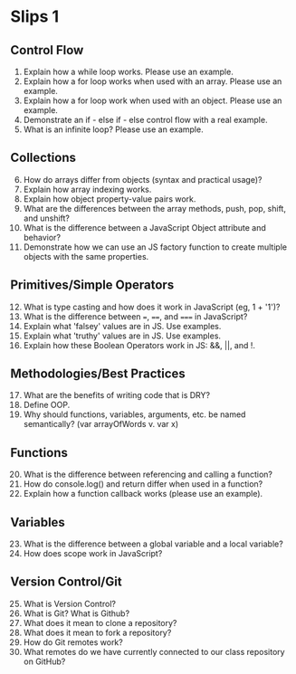 # Slips 1

## Control Flow

1. Explain how a while loop works. Please use an example.
2. Explain how a for loop works when used with an array. Please use an example.
3. Explain how a for loop work when used with an object.  Please use an example.  
4. Demonstrate an if - else if - else control flow with a real example.
5. What is an infinite loop?  Please use an example.

## Collections

6. How do arrays differ from objects (syntax and practical usage)?
7. Explain how array indexing works.
8. Explain how object property-value pairs work.
9. What are the differences between the array methods, push, pop, shift, and unshift?
10. What is the difference between a JavaScript Object attribute and behavior?
11. Demonstrate how we can use an JS factory function to create multiple objects with the same properties.  


## Primitives/Simple Operators

12. What is type casting and how does it work in JavaScript (eg, 1 + '1')?
13. What is the difference between `=`, `==`, and `===` in JavaScript?
14. Explain what 'falsey' values are in JS. Use examples.
15. Explain what 'truthy' values are in JS. Use examples.
16. Explain how these Boolean Operators work in JS:
&&, ||, and !.

## Methodologies/Best Practices

17. What are the benefits of writing code that is DRY?
18. Define OOP.
19. Why should functions, variables, arguments, etc. be named semantically? (var arrayOfWords v. var x)

## Functions

20. What is the difference between referencing and calling a function?
21. How do console.log() and return differ when used in a function?
22. Explain how a function callback works (please use an example).


## Variables

23. What is the difference between a global variable and a local variable?
24. How does scope work in JavaScript?

## Version Control/Git

25. What is Version Control?
26. What is Git? What is Github?
27. What does it mean to clone a repository?
28. What does it mean to fork a repository?
29. How do Git remotes work?  
30. What remotes do we have currently connected to our class repository on GitHub?
